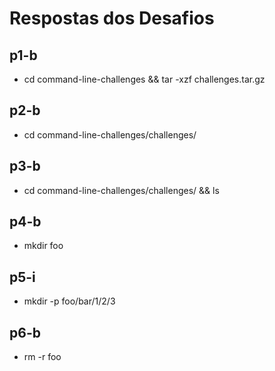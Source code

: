 # Respostas dos Desafios

## p1-b
- cd command-line-challenges && tar -xzf challenges.tar.gz

## p2-b
- cd command-line-challenges/challenges/

## p3-b
- cd command-line-challenges/challenges/ && ls

## p4-b
- mkdir foo

## p5-i
- mkdir -p foo/bar/1/2/3

## p6-b
- rm -r foo
